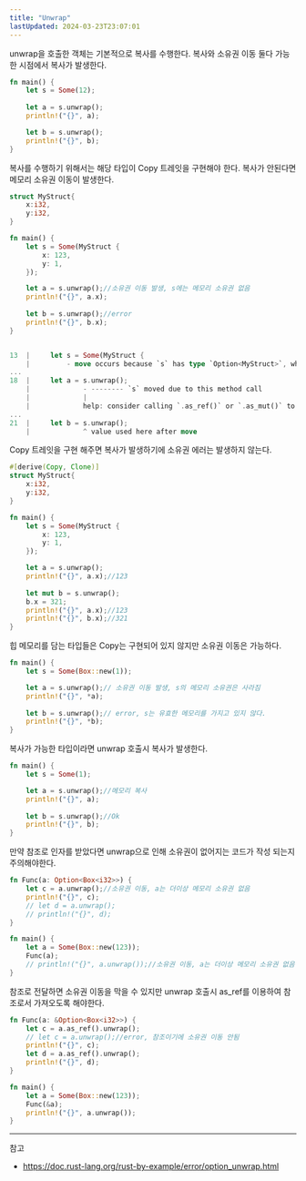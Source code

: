 ```yaml
---
title: "Unwrap"
lastUpdated: 2024-03-23T23:07:01
---
```

unwrap을 호출한 객체는 기본적으로 복사를 수행한다. 복사와 소유권 이동 둘다 가능한 시점에서 복사가 발생한다.

```rust
fn main() {
    let s = Some(12);
    
    let a = s.unwrap();
    println!("{}", a);

    let b = s.unwrap();
    println!("{}", b);    
}
```

복사를 수행하기 위해서는 해당 타입이 Copy 트레잇을 구현해야 한다. 복사가 안된다면 메모리 소유권 이동이 발생한다.

```rust
struct MyStruct{
    x:i32,
    y:i32,
}

fn main() {
    let s = Some(MyStruct {
        x: 123,
        y: 1,
    });

    let a = s.unwrap();//소유권 이동 발생, s에는 메모리 소유권 없음
    println!("{}", a.x);
    
    let b = s.unwrap();//error
    println!("{}", b.x);
}


13  |     let s = Some(MyStruct {
    |         - move occurs because `s` has type `Option<MyStruct>`, which does not implement the `Copy` trait
...
18  |     let a = s.unwrap();
    |             - -------- `s` moved due to this method call
    |             |
    |             help: consider calling `.as_ref()` or `.as_mut()` to borrow the type's contents
...
21  |     let b = s.unwrap();
    |             ^ value used here after move
```

Copy 트레잇을 구현 해주면 복사가 발생하기에 소유권 에러는 발생하지 않는다.

```rust
#[derive(Copy, Clone)]
struct MyStruct{
    x:i32,
    y:i32,
}

fn main() {
    let s = Some(MyStruct {
        x: 123,
        y: 1,
    });

    let a = s.unwrap();
    println!("{}", a.x);//123
    
    let mut b = s.unwrap();
    b.x = 321;
    println!("{}", a.x);//123
    println!("{}", b.x);//321
}
```

힙 메모리를 담는 타입들은 Copy는 구현되어 있지 않지만 소유권 이동은 가능하다.

```rust
fn main() {
    let s = Some(Box::new(1));

    let a = s.unwrap();// 소유권 이동 발생, s의 메모리 소유권은 사라짐
    println!("{}", *a);
    
    let b = s.unwrap();// error, s는 유효한 메모리를 가지고 있지 않다.
    println!("{}", *b);
}
```

복사가 가능한 타입이라면 unwrap 호출시 복사가 발생한다.

```rust
fn main() {
    let s = Some(1);

    let a = s.unwrap();//메모리 복사
    println!("{}", a);
    
    let b = s.unwrap();//Ok
    println!("{}", b);
}
```

만약 참조로 인자를 받았다면 unwrap으로 인해 소유권이 없어지는 코드가 작성 되는지 주의해야한다.

```rust
fn Func(a: Option<Box<i32>>) {
    let c = a.unwrap();//소유권 이동, a는 더이상 메모리 소유권 없음
    println!("{}", c);
    // let d = a.unwrap();
    // println!("{}", d);
}

fn main() {
    let a = Some(Box::new(123));
    Func(a);
    // println!("{}", a.unwrap());//소유권 이동, a는 더이상 메모리 소유권 없음
}
```

참조로 전달하면 소유권 이동을 막을 수 있지만 unwrap 호출시 as_ref를 이용하여 참조로서 가져오도록 해야한다.

```rust
fn Func(a: &Option<Box<i32>>) {
    let c = a.as_ref().unwrap();
    // let c = a.unwrap();//error, 참조이기에 소유권 이동 안됨
    println!("{}", c);
    let d = a.as_ref().unwrap();
    println!("{}", d);    
}

fn main() {
    let a = Some(Box::new(123));
    Func(&a);
    println!("{}", a.unwrap());
}
```

---
참고
- https://doc.rust-lang.org/rust-by-example/error/option_unwrap.html